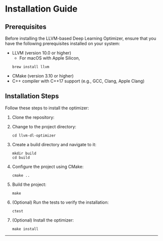# Installation Guide

## Prerequisites
Before installing the LLVM-based Deep Learning Optimizer, ensure that you have the following prerequisites installed on your system:
- LLVM (version 10.0 or higher)
  - For macOS with Apple Silicon, 
   ```
   brew install llvm
   ```
- CMake (version 3.10 or higher)
- C++ compiler with C++17 support (e.g., GCC, Clang, Apple Clang)

## Installation Steps
Follow these steps to install the optimizer:

1. Clone the repository:


2. Change to the project directory:
   ```
   cd llvm-dl-optimizer
   ```

3. Create a build directory and navigate to it:
   ```
   mkdir build
   cd build
   ```

4. Configure the project using CMake:
   ```
   cmake ..
   ```

5. Build the project:
   ```
   make
   ```

6. (Optional) Run the tests to verify the installation:
   ```
   ctest
   ```

7. (Optional) Install the optimizer:
   ```
   make install
   ```

---